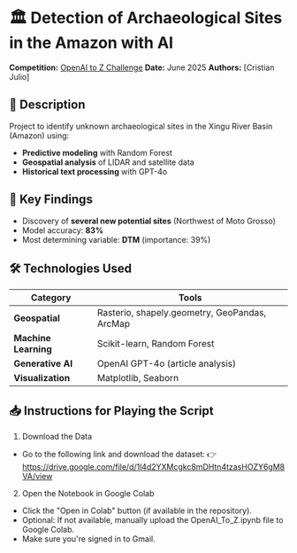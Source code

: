 # 🏛️ Detection of Archaeological Sites in the Amazon with AI

**Competition:** [OpenAI to Z Challenge](https://www.kaggle.com/competitions/openai-to-z-challenge)
**Date:** June 2025
**Authors:** [Cristian Julio]

## 📌 Description
Project to identify unknown archaeological sites in the Xingu River Basin (Amazon) using:
- **Predictive modeling** with Random Forest
- **Geospatial analysis** of LIDAR and satellite data
- **Historical text processing** with GPT-4o

## 🌟 Key Findings
- Discovery of **several new potential sites** (Northwest of Moto Grosso)
- Model accuracy: **83%**
- Most determining variable: **DTM** (importance: 39%)

## 🛠️ Technologies Used
| Category | Tools |
|---------------------|----------------------------------------------------------------------------|
| **Geospatial** | Rasterio, shapely.geometry, GeoPandas, ArcMap |
| **Machine Learning** | Scikit-learn, Random Forest |
| **Generative AI** | OpenAI GPT-4o (article analysis) |
| **Visualization** | Matplotlib, Seaborn |

## 📥 Instructions for Playing the Script
1. Download the Data
  - Go to the following link and download the dataset:
👉 https://drive.google.com/file/d/1l4d2YXMcgkc8mDHtn4tzasHOZY6gM8VA/view

2. Open the Notebook in Google Colab
- Click the "Open in Colab" button (if available in the repository).
- Optional: If not available, manually upload the OpenAI_To_Z.ipynb file to Google Colab.
- Make sure you're signed in to Gmail.
